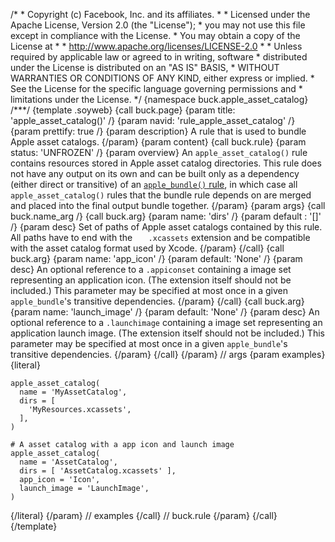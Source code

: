 /\* \* Copyright (c) Facebook, Inc. and its affiliates. \* \* Licensed
under the Apache License, Version 2.0 (the \"License\"); \* you may not
use this file except in compliance with the License. \* You may obtain a
copy of the License at \* \* http://www.apache.org/licenses/LICENSE-2.0
\* \* Unless required by applicable law or agreed to in writing,
software \* distributed under the License is distributed on an \"AS IS\"
BASIS, \* WITHOUT WARRANTIES OR CONDITIONS OF ANY KIND, either express
or implied. \* See the License for the specific language governing
permissions and \* limitations under the License. \*/ {namespace
buck.apple_asset_catalog} /\*\*\*/ {template .soyweb} {call buck.page}
{param title: \'apple_asset_catalog()\' /} {param navid:
\'rule_apple_asset_catalog\' /} {param prettify: true /} {param
description} A rule that is used to bundle Apple asset catalogs.
{/param} {param content} {call buck.rule} {param status: \'UNFROZEN\' /}
{param overview} An `apple_asset_catalog()` rule contains resources
stored in Apple asset catalog directories. This rule does not have any
output on its own and can be built only as a dependency (either direct
or transitive) of an [`apple_bundle()`
rule](%7BROOT%7Drule/apple_bundle.html), in which case all
`apple_asset_catalog()` rules that the bundle rule depends on are merged
and placed into the final output bundle together. {/param} {param args}
{call buck.name_arg /} {call buck.arg} {param name: \'dirs\' /} {param
default : \'\[\]\' /} {param desc} Set of paths of Apple asset catalogs
contained by this rule. All paths have to end with the `   .xcassets`
extension and be compatible with the asset catalog format used by Xcode.
{/param} {/call} {call buck.arg} {param name: \'app_icon\' /} {param
default: \'None\' /} {param desc} An optional reference to a
`.appiconset` containing a image set representing an application icon.
(The extension itself should not be included.) This parameter may be
specified at most once in a given `apple_bundle`\'s transitive
dependencies. {/param} {/call} {call buck.arg} {param name:
\'launch_image\' /} {param default: \'None\' /} {param desc} An optional
reference to a `.launchimage` containing a image set representing an
application launch image. (The extension itself should not be included.)
This parameter may be specified at most once in a given
`apple_bundle`\'s transitive dependencies. {/param} {/call} {/param} //
args {param examples} {literal}

``` {.prettyprint .lang-py}
apple_asset_catalog(
  name = 'MyAssetCatalog',
  dirs = [
    'MyResources.xcassets',
  ],
)

# A asset catalog with a app icon and launch image
apple_asset_catalog(
  name = 'AssetCatalog',
  dirs = [ 'AssetCatalog.xcassets' ],
  app_icon = 'Icon',
  launch_image = 'LaunchImage',
)
```

{/literal} {/param} // examples {/call} // buck.rule {/param} {/call}
{/template}
